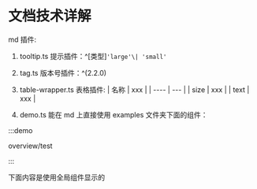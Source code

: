 # 文档技术详解

md 插件:

1. tooltip.ts 提示插件：^[类型]`'large'\| 'small'`
2. tag.ts 版本号插件：^(2.2.0)
3. table-wrapper.ts 表格插件:
   | 名称 | xxx |
   | ---- | --- |
   | size | xxx |
   | text | xxx |

4. demo.ts 能在 md 上直接使用 examples 文件夹下面的组件：

:::demo

overview/test

:::

下面内容是使用全局组件显示的

<Overview />
